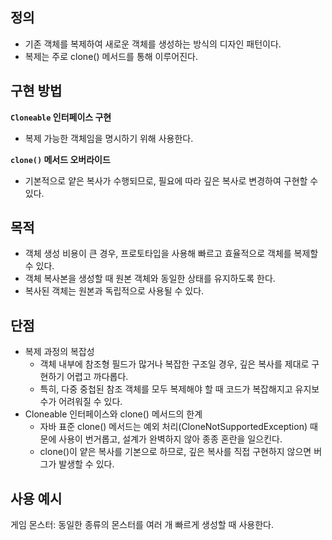 ## 정의
- 기존 객체를 복제하여 새로운 객체를 생성하는 방식의 디자인 패턴이다.
- 복제는 주로 clone() 메서드를 통해 이루어진다.

## 구현 방법
**`Cloneable` 인터페이스 구현**
- 복제 가능한 객체임을 명시하기 위해 사용한다.

**`clone()` 메서드 오버라이드**
- 기본적으로 얕은 복사가 수행되므로, 필요에 따라 깊은 복사로 변경하여 구현할 수 있다.

## 목적
- 객체 생성 비용이 큰 경우, 프로토타입을 사용해 빠르고 효율적으로 객체를 복제할 수 있다.
- 객체 복사본을 생성할 때 원본 객체와 동일한 상태를 유지하도록 한다.
- 복사된 객체는 원본과 독립적으로 사용될 수 있다.

## 단점
- 복제 과정의 복잡성
    - 객체 내부에 참조형 필드가 많거나 복잡한 구조일 경우, 깊은 복사를 제대로 구현하기 어렵고 까다롭다.
    - 특히, 다중 중첩된 참조 객체를 모두 복제해야 할 때 코드가 복잡해지고 유지보수가 어려워질 수 있다.
- Cloneable 인터페이스와 clone() 메서드의 한계
    - 자바 표준 clone() 메서드는 예외 처리(CloneNotSupportedException) 때문에 사용이 번거롭고, 설계가 완벽하지 않아 종종 혼란을 일으킨다.
    - clone()이 얕은 복사를 기본으로 하므로, 깊은 복사를 직접 구현하지 않으면 버그가 발생할 수 있다.

## 사용 예시
게임 몬스터: 동일한 종류의 몬스터를 여러 개 빠르게 생성할 때 사용한다.

